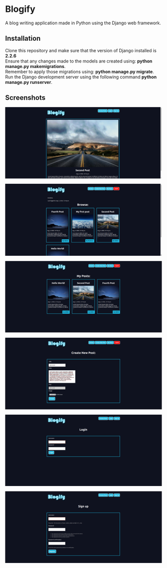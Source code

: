 # Blogify

A blog writing application made in Python using the Django web framework. 

## Installation

Clone this repository and make sure that the version of Django installed is <b>2.2.6</b><br>
Ensure that any changes made to the models are created using: <b>python manage.py makemigrations</b>.
<br>Remember to apply those migrations using: <b>python manage.py migrate</b>.
<br>Run the Django development server using the following command <b>python manage.py runserver</b>.

## Screenshots

![Blog Post](https://github.com/4-bytes/Blogify/blob/master/blogify/screenshots/blog-post.png) 

![Browse](https://github.com/4-bytes/Blogify/blob/master/blogify/screenshots/browse.png)

![My Posts](https://github.com/4-bytes/Blogify/blob/master/blogify/screenshots/my-posts.png)

![Create New Post](https://github.com/4-bytes/Blogify/blob/master/blogify/screenshots/create-new-post.png)

![Login Form](https://github.com/4-bytes/Blogify/blob/master/blogify/screenshots/login-form.png)

![Sign Up Form](https://github.com/4-bytes/Blogify/blob/master/blogify/screenshots/sign-up-form.png)
